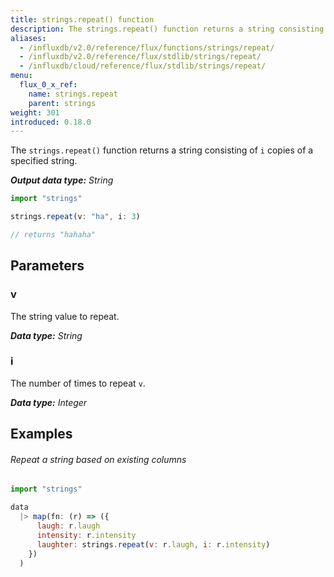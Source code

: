 ```yaml
---
title: strings.repeat() function
description: The strings.repeat() function returns a string consisting of `i` copies of a specified string.
aliases:
  - /influxdb/v2.0/reference/flux/functions/strings/repeat/
  - /influxdb/v2.0/reference/flux/stdlib/strings/repeat/
  - /influxdb/cloud/reference/flux/stdlib/strings/repeat/
menu:
  flux_0_x_ref:
    name: strings.repeat
    parent: strings
weight: 301
introduced: 0.18.0
---
```


The `strings.repeat()` function returns a string consisting of `i` copies of a specified string.

_**Output data type:** String_

```js
import "strings"

strings.repeat(v: "ha", i: 3)

// returns "hahaha"
```

## Parameters

### v
The string value to repeat.

_**Data type:** String_

### i
The number of times to repeat `v`.

_**Data type:** Integer_

## Examples

###### Repeat a string based on existing columns
```js
import "strings"

data
  |> map(fn: (r) => ({
      laugh: r.laugh
      intensity: r.intensity
      laughter: strings.repeat(v: r.laugh, i: r.intensity)
    })
  )
```
